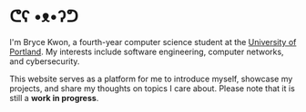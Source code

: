 # ᕦʕ •ᴥ•ʔᕤ

I'm Bryce Kwon, a fourth-year computer science student at the [University of Portland](https://www.up.edu). My interests include software engineering, computer networks, and cybersecurity.

This website serves as a platform for me to introduce myself, showcase my projects, and share my thoughts on topics I care about. Please note that it is still a **work in progress**.
